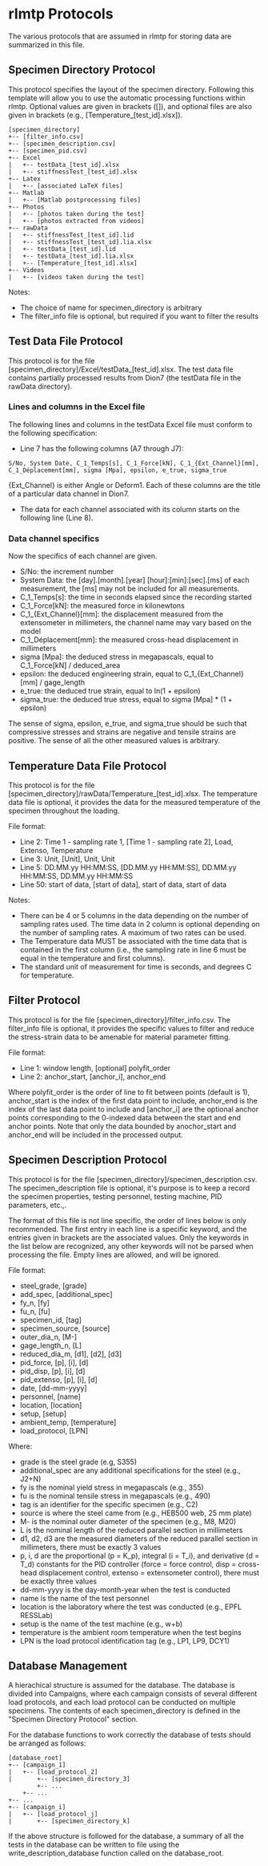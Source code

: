 # rlmtp Protocols

The various protocols that are assumed in rlmtp for storing data are summarized in this file.


## Specimen Directory Protocol

This protocol specifies the layout of the specimen directory.
Following this template will allow you to use the automatic processing functions within rlmtp.
Optional values are given in brackets ([]), and optional files are also given in brackets
(e.g., [Temperature_[test_id].xlsx]).

```
[specimen_directory]
+-- [filter_info.csv]
+-- [specimen_description.csv]
+-- [specimen_pid.csv]
+-- Excel
|   +-- testData_[test_id].xlsx
|   +-- stiffnessTest_[test_id].xlsx
+-- Latex
|   +-- [associated LaTeX files]
+-- Matlab
|   +-- [Matlab postprocessing files]
+-- Photos
|   +-- [photos taken during the test]
|   +-- [photos extracted from videos]
+-- rawData
|   +-- stiffnessTest_[test_id].lid
|   +-- stiffnessTest_[test_id].lia.xlsx
|   +-- testData_[test_id].lid
|   +-- testData_[test_id].lia.xlsx
|   +-- [Temperature_[test_id].xlsx]
+-- Videos
|   +-- [videos taken during the test]
```

Notes:
- The choice of name for specimen_directory is arbitrary
- The filter_info file is optional, but required if you want to filter the results

## Test Data File Protocol

This protocol is for the file [specimen_directory]/Excel/testData_[test_id].xlsx.
The test data file contains partially processed results from Dion7 (the testData file in the rawData directory).

### Lines and columns in the Excel file

The following lines and columns in the testData Excel file must conform to the following specification:

- Line 7 has the following columns (A7 through J7):
```
S/No, System Date, C_1_Temps[s], C_1_Force[kN], C_1_{Ext_Channel}[mm], C_1_Déplacement[mm], sigma [Mpa], epsilon, e_true, sigma_true
```
{Ext_Channel} is either Angle or Deform1.
Each of these columns are the title of a particular data channel in Dion7.

- The data for each channel associated with its column starts on the following line (Line 8).

### Data channel specifics

Now the specifics of each channel are given.
- S/No: the increment number
- System Data: the [day].[month].[year] [hour]:[min]:[sec].[ms] of each measurement, the [ms] may not be included for
all measurements.
- C_1_Temps[s]: the time in seconds elapsed since the recording started
- C_1_Force[kN]: the measured force in kilonewtons
- C_1_{Ext_Channel}[mm]: the displacement measured from the extensometer in millimeters, the channel name may vary
based on the model
- C_1_Déplacement[mm]: the measured cross-head displacement in millimeters
- sigma [Mpa]: the deduced stress in megapascals, equal to C_1_Force[kN] / deduced_area
- epsilon: the deduced engineering strain, equal to C_1_{Ext_Channel}[mm] / gage_length
- e_true: the deduced true strain, equal to ln(1 + epsilon)
- sigma_true: the deduced true stress, equal to sigma [Mpa] * (1 + epsilon)

The sense of sigma, epsilon, e_true, and sigma_true should be such that compressive stresses and strains are negative
and tensile strains are positive.
The sense of all the other measured values is arbitrary.

## Temperature Data File Protocol

This protocol is for the file [specimen_directory]/rawData/Temperature_[test_id].xlsx.
The temperature data file is optional, it provides the data for the measured temperature of the specimen throughout the
loading.

File format:
- Line 2: Time 1 - sampling rate 1, [Time 1 - sampling rate 2], Load, Extenso, Temperature
- Line 3: Unit, [Unit], Unit, Unit
- Line 5: DD.MM.yy HH:MM:SS, [DD.MM.yy HH:MM:SS], DD.MM.yy HH:MM:SS, DD.MM.yy HH:MM:SS
- Line 50: start of data, [start of data], start of data, start of data

Notes:
- There can be 4 or 5 columns in the data depending on the number of sampling rates used. The time data in 2 column is
optional depending on the number of sampling rates. A maximum of two rates can be used.
- The Temperature data MUST be associated with the time data that is contained in the first column (i.e., the sampling
rate in line 6 must be equal in the temperature and first columns).
- The standard unit of measurement for time is seconds, and degrees C for temperature.


## Filter Protocol

This protocol is for the file [specimen_directory]/filter_info.csv.
The filter_info file is optional, it provides the specific values to filter and reduce the stress-strain data to be
amenable for material parameter fitting.

File format:
- Line 1: window length, [optional] polyfit_order
- Line 2: anchor_start, [anchor_i], anchor_end

Where polyfit_order is the order of line to fit between points (default is 1), anchor_start is the index of the first
data point to include, anchor_end is the index of the last data point to include and [anchor_i] are the optional anchor
points corresponding to the 0-indexed data between the start and end anchor points.
Note that only the data bounded by anochor_start and anchor_end will be included in the processed output.

## Specimen Description Protocol

This protocol is for the file [specimen_directory]/specimen_description.csv.
The specimen_description file is optional, it's purpose is to keep a record the specimen properties, testing personnel,
testing machine, PID parameters, etc.,.

The format of this file is not line specific, the order of lines below is only recommended.
The first entry in each line is a specific keyword, and the entries given in brackets are the associated values.
Only the keywords in the list below are recognized, any other keywords will not be parsed when processing the file.
Empty lines are allowed, and will be ignored.

File format:
- steel_grade, [grade]
- add_spec, [additional_spec]
- fy_n, [fy]
- fu_n, [fu]
- specimen_id, [tag]
- specimen_source, [source]
- outer_dia_n, [M-]
- gage_length_n, [L]
- reduced_dia_m, [d1], [d2], [d3]
- pid_force, [p], [i], [d]
- pid_disp, [p], [i], [d]
- pid_extenso, [p], [i], [d]
- date, [dd-mm-yyyy]
- personnel, [name]
- location, [location]
- setup, [setup]
- ambient_temp, [temperature]
- load_protocol, [LPN]

Where:
- grade is the steel grade (e.g, S355)
- additional_spec are any additional specifications for the steel (e.g., J2+N)
- fy is the nominal yield stress in megapascals (e.g., 355)
- fu is the nominal tensile stress in megapascals (e.g., 490)
- tag is an identifier for the specific specimen (e.g., C2)
- source is where the steel came from (e.g., HEB500 web, 25 mm plate)
- M- is the nominal outer diameter of the specimen (e.g., M8, M20)
- L is the nominal length of the reduced parallel section in millimeters
- d1, d2, d3 are the measured diameters of the reduced parallel section in millimeters, there must be exactly 3 values
- p, i, d are the proportional (p = K_p), integral (i = T_i), and derivative (d = T_d) constants for the PID controller
(force = force control, disp = cross-head displacement control, extenso = extensometer control), there must be exactly
three values
- dd-mm-yyyy is the day-month-year when the test is conducted
- name is the name of the test personnel
- location is the laboratory where the test was conducted (e.g., EPFL RESSLab)
- setup is the name of the test machine (e.g., w+b)
- temperature is the ambient room temperature when the test begins
- LPN is the load protocol identification tag (e.g., LP1, LP9, DCY1)


## Database Management

A hierachical structure is assumed for the database.
The database is divided into Campaigns, where each campaign consists of several different load protocols, and each
load protocol can be conducted on multiple specimens.
The contents of each specimen_directory is defined in the "Specimen Directory Protocol" section.

For the database functions to work correctly the database of tests should be arranged as follows:
```
[database_root]
+-- [campaign_1]
|   +-- [load_protocol_2]
|       +-- [specimen_directory_3]
        +-- ...
    +-- ...
+-- ...
+-- [campaign_i]
|   +-- [load_protocol_j]
|       +-- [specimen_directory_k]
```

If the above structure is followed for the database, a summary of all the tests in the database can be written to file
using the write_description_database function called on the database_root.
